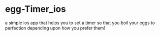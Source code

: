 # egg-Timer_ios
a simple ios app that helps you to set a timer so that you boil your eggs to perfection depending upon how you prefer them!
